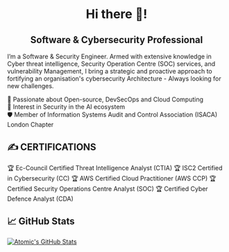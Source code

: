 <!--
### Hi there 👋
**Atomicgbosa/Atomicgbosa** is a ✨ _special_ ✨ repository because its `README.md` (this file) appears on your GitHub profile.

Here are some ideas to get you started:

- 🔭 I’m currently working on ...
- 🌱 I’m currently learning ...
- 👯 I’m looking to collaborate on ...
- 🤔 I’m looking for help with ...
- 💬 Ask me about ...
- 📫 How to reach me: ...
- 😄 Pronouns: ...
- ⚡ Fun fact: ...
-->

<h1 align="center">Hi there 👋!</h1>
<h2 align="center">Software & Cybersecurity Professional</h2>


I’m a Software & Security Engineer. Armed with extensive knowledge in Cyber threat intelligence, Security Operation Centre (SOC) services, and vulnerability Management, I bring a strategic and proactive approach to fortifying an organisation's cybersecurity Architecture - Always looking for new challenges.

💖 Passionate about Open-source, DevSecOps and Cloud Computing  
🤖 Interest in Security in the AI ecosystem   
🛡️ Member of Information Systems Audit and Control Association (ISACA) London Chapter

## &#x270d; CERTIFICATIONS

🏆 Ec-Council Certified Threat Intelligence Analyst (CTIA)
🏆 ISC2 Certified in Cybersecurity (CC)
🏆 AWS Certified Cloud Practitioner (AWS CCP)
🏆 Certified Security Operations Centre Analyst (SOC)
🏆 Certified Cyber Defence Analyst (CDA)


## &#x1f4c8; GitHub Stats
<a href="https://github.com/Atomicgbosa/Atomicgbosa">
  <img align="center" src="https://github-readme-stats.vercel.app/api?username=Atomicgbosa&show_icons=true&line_height=27&count_private=true&title_color=ffffff&text_color=c9cacc&icon_color=2bbc8a&bg_color=1d1f21" alt="Atomic's GitHub Stats" />
</a>

